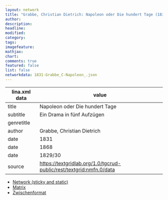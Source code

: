 ```yaml
---
layout: network
title: "Grabbe, Christian Dietrich: Napoleon oder Die hundert Tage (1831)"
author:
description:
headline:
modified:
category:
tags:
imagefeature: 
mathjax: 
chart: 
comments: true
featured: false
list: false
networkdata: 1831-Grabbe_C-Napoleon_.json
---
```

lina.xml data  | value
------------- | -------------
title|Napoleon oder Die hundert Tage
subtitle|Ein Drama in fünf Aufzügen
genretitle|
author|Grabbe, Christian Dietrich
date|1831
date|1868
date|1829/30
source|https://textgridlab.org/1.0/tgcrud-public/rest/textgrid:nmfn.0/data


* [Network (sticky and static)](/network378)
* [Matrix](/matrix378)
* [Zwischenformat](/lina378 )
